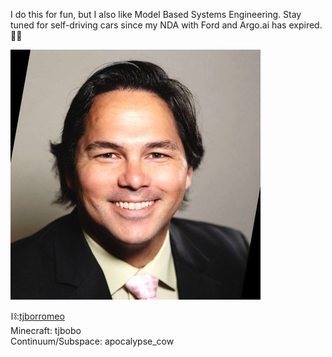 I do this for fun, but I also like Model Based Systems Engineering.
Stay tuned for self-driving cars since my NDA with Ford and Argo.ai has expired. 🤙🏼

![TJ](./lnkdin.jfif)

⛓:[tjborromeo](https://www.LinkedIn.com/in/tjborromeo)<br>
Minecraft: tjbobo<br>
Continuum/Subspace: apocalypse_cow<br>
